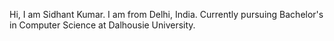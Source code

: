 Hi, I am Sidhant Kumar.
I am from Delhi, India.
Currently pursuing Bachelor's in Computer Science at Dalhousie University.
